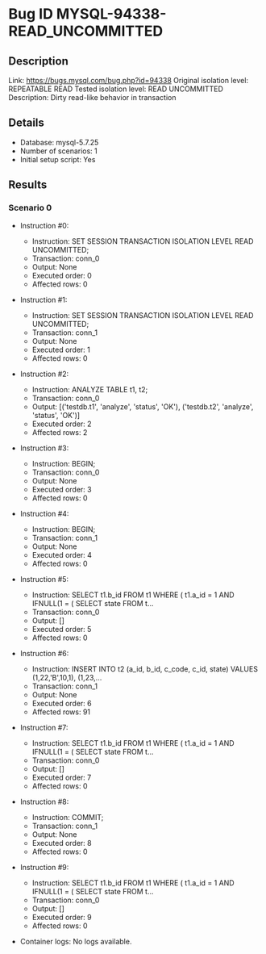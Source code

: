 # Bug ID MYSQL-94338-READ_UNCOMMITTED

## Description

Link:                     https://bugs.mysql.com/bug.php?id=94338
Original isolation level: REPEATABLE READ
Tested isolation level:   READ UNCOMMITTED
Description:              Dirty read-like behavior in transaction


## Details
 * Database: mysql-5.7.25
 * Number of scenarios: 1
 * Initial setup script: Yes

## Results
### Scenario 0
 * Instruction #0:
     - Instruction:  SET SESSION TRANSACTION ISOLATION LEVEL READ UNCOMMITTED;
     - Transaction: conn_0
     - Output: None
     - Executed order: 0
     - Affected rows: 0
 * Instruction #1:
     - Instruction:  SET SESSION TRANSACTION ISOLATION LEVEL READ UNCOMMITTED;
     - Transaction: conn_1
     - Output: None
     - Executed order: 1
     - Affected rows: 0
 * Instruction #2:
     - Instruction:  ANALYZE TABLE t1, t2;
     - Transaction: conn_0
     - Output: [('testdb.t1', 'analyze', 'status', 'OK'), ('testdb.t2', 'analyze', 'status', 'OK')]
     - Executed order: 2
     - Affected rows: 2
 * Instruction #3:
     - Instruction:  BEGIN;
     - Transaction: conn_0
     - Output: None
     - Executed order: 3
     - Affected rows: 0
 * Instruction #4:
     - Instruction:  BEGIN;
     - Transaction: conn_1
     - Output: None
     - Executed order: 4
     - Affected rows: 0
 * Instruction #5:
     - Instruction:  SELECT t1.b_id FROM t1 WHERE ( t1.a_id = 1 AND IFNULL(1 = ( SELECT state FROM t...
     - Transaction: conn_0
     - Output: []
     - Executed order: 5
     - Affected rows: 0
 * Instruction #6:
     - Instruction:  INSERT INTO t2 (a_id, b_id, c_code, c_id, state) VALUES (1,22,'B',10,1), (1,23,...
     - Transaction: conn_1
     - Output: None
     - Executed order: 6
     - Affected rows: 91
 * Instruction #7:
     - Instruction:  SELECT t1.b_id FROM t1 WHERE ( t1.a_id = 1 AND IFNULL(1 = ( SELECT state FROM t...
     - Transaction: conn_0
     - Output: []
     - Executed order: 7
     - Affected rows: 0
 * Instruction #8:
     - Instruction:  COMMIT;
     - Transaction: conn_1
     - Output: None
     - Executed order: 8
     - Affected rows: 0
 * Instruction #9:
     - Instruction:  SELECT t1.b_id FROM t1 WHERE ( t1.a_id = 1 AND IFNULL(1 = ( SELECT state FROM t...
     - Transaction: conn_0
     - Output: []
     - Executed order: 9
     - Affected rows: 0

 * Container logs:
   No logs available.

